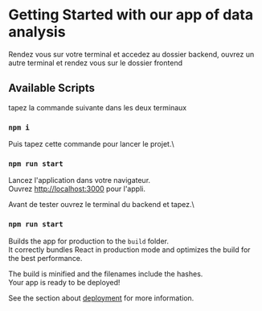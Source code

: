 # Getting Started with our app of data analysis

Rendez vous sur votre terminal et accedez au dossier backend, ouvrez un autre terminal et rendez vous sur le dossier frontend

## Available Scripts

tapez la commande suivante dans les deux terminaux

### `npm i`

Puis tapez cette commande pour lancer le projet.\


### `npm run start`


Lancez l'application dans votre navigateur.\
Ouvrez [http://localhost:3000](http://localhost:3000) pour l'appli.

Avant de tester ouvrez le terminal du backend et tapez.\

### `npm run start`


Builds the app for production to the `build` folder.\
It correctly bundles React in production mode and optimizes the build for the best performance.

The build is minified and the filenames include the hashes.\
Your app is ready to be deployed!

See the section about [deployment](https://facebook.github.io/create-react-app/docs/deployment) for more information.
